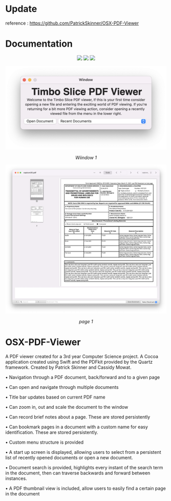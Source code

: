 

# Update

reference : https://github.com/PatrickSkinner/OSX-PDF-Viewer


# Documentation
<p align="center">
    <img src="https://img.shields.io/badge/macOS-10.11+-red" />
    <img src="https://img.shields.io/badge/Swift-5.1-orange.svg" />
    <img src="https://img.shields.io/badge/License-Apache-lightgrey" />
</p>


<p align="center">
<img src="Doc/Capture40.png" alt="Sample">
<p align="center">
<em>Wiindow 1</em> 
</p>
</p>


<p align="center">
<img src="Doc/Capture50.png" alt="Sample">
<p align="center">
<em>page 1</em> 
</p>
</p>



# OSX-PDF-Viewer

A PDF viewer created for a 3rd year Computer Science project. A Cocoa application created using Swift and the PDFkit provided by the Quartz framework. Created by Patrick Skinner and Cassidy Mowat.

•	Navigation through a PDF document, back/forward and to a given page

•	Can open and navigate through multiple documents

•	Title bar updates based on current PDF name

•	Can zoom in, out and scale the document to the window

•	Can record brief notes about a page. These are stored persistently

•	Can bookmark pages in a document with a custom name for easy identification. These are stored persistently.

•	Custom menu structure is provided

•	A start up screen is displayed, allowing users to select from a persistent list of recently opened documents or open a new document.

•	Document search is provided, highlights every instant of the search term in the document, then can traverse backwards and forward between instances.

•	A PDF thumbnail view is included, allow users to easily find a certain page in the document
